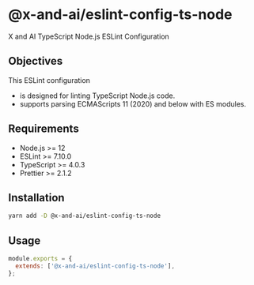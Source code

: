 # @x-and-ai/eslint-config-ts-node

X and AI TypeScript Node.js ESLint Configuration

## Objectives

This ESLint configuration

- is designed for linting TypeScript Node.js code.
- supports parsing ECMAScripts 11 (2020) and below with ES modules.

## Requirements

- Node.js >= 12
- ESLint >= 7.10.0
- TypeScript >= 4.0.3
- Prettier >= 2.1.2

## Installation

```sh
yarn add -D @x-and-ai/eslint-config-ts-node
```

## Usage

```js
module.exports = {
  extends: ['@x-and-ai/eslint-config-ts-node'],
};
```
